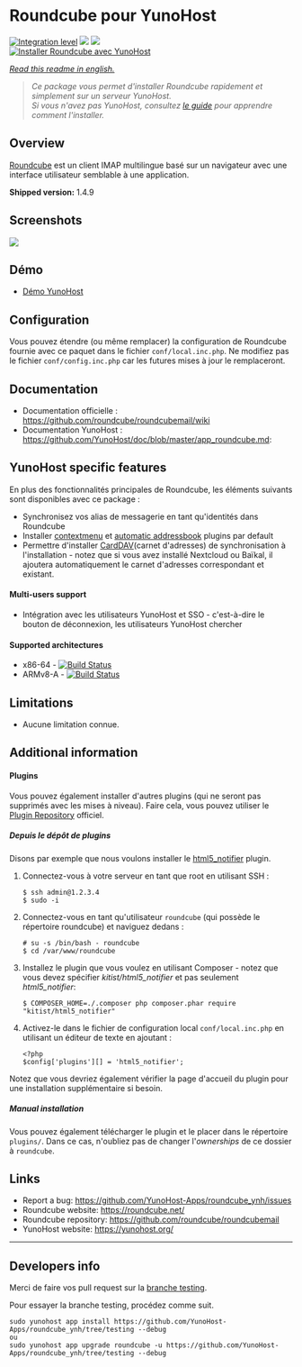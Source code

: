 # Roundcube pour YunoHost

[![Integration level](https://dash.yunohost.org/integration/roundcube.svg)](https://dash.yunohost.org/appci/app/roundcube) ![](https://ci-apps.yunohost.org/ci/badges/roundcube.status.svg) ![](https://ci-apps.yunohost.org/ci/badges/roundcube.maintain.svg)  
[![Installer Roundcube avec YunoHost](https://install-app.yunohost.org/install-with-yunohost.png)](https://install-app.yunohost.org/?app=roundcube)

*[Read this readme in english.](./README.md)* 

> *Ce package vous permet d'installer Roundcube rapidement et simplement sur un serveur YunoHost.  
Si vous n'avez pas YunoHost, consultez [le guide](https://yunohost.org/#/install) pour apprendre comment l'installer.*

## Overview
[Roundcube](https://roundcube.net/) est un client IMAP multilingue basé sur un navigateur avec une interface utilisateur semblable à une application.

**Shipped version:** 1.4.9

## Screenshots

![](https://roundcube.net/screens/skins/elastic/desktop/screens/mailbox_widescreen.png)

## Démo

* [Démo YunoHost](https://demo.yunohost.org/webmail/)

## Configuration

Vous pouvez étendre (ou même remplacer) la configuration de Roundcube fournie avec ce paquet dans le fichier `conf/local.inc.php`. Ne modifiez pas le fichier `conf/config.inc.php` car les futures mises à jour le remplaceront.

## Documentation

 * Documentation officielle : https://github.com/roundcube/roundcubemail/wiki
 * Documentation YunoHost : https://github.com/YunoHost/doc/blob/master/app_roundcube.md:

## YunoHost specific features

En plus des fonctionnalités principales de Roundcube, les éléments suivants sont disponibles avec ce package :

 * Synchronisez vos alias de messagerie en tant qu'identités dans Roundcube
 * Installer [contextmenu](https://plugins.roundcube.net/packages/johndoh/contextmenu)
   et [automatic addressbook](https://plugins.roundcube.net/packages/sblaisot/automatic_addressbook)
   plugins par default
 * Permettre d'installer [CardDAV](https://plugins.roundcube.net/packages/roundcube/carddav)(carnet d'adresses) de synchronisation à l'installation - notez que si vous avez installé Nextcloud ou Baïkal, il ajoutera automatiquement le carnet d'adresses correspondant et existant.

#### Multi-users support
* Intégration avec les utilisateurs YunoHost et SSO - c'est-à-dire le bouton de déconnexion, les utilisateurs YunoHost chercher

#### Supported architectures

* x86-64 - [![Build Status](https://ci-apps.yunohost.org/ci/logs/roundcube%20%28Apps%29.svg)](https://ci-apps.yunohost.org/ci/apps/roundcube/)
* ARMv8-A - [![Build Status](https://ci-apps-arm.yunohost.org/ci/logs/roundcube%20%28Apps%29.svg)](https://ci-apps-arm.yunohost.org/ci/apps/roundcube/)

## Limitations

* Aucune limitation connue.

## Additional information

#### Plugins

Vous pouvez également installer d'autres plugins (qui ne seront pas supprimés avec les mises à niveau). Faire cela,
vous pouvez utiliser le [Plugin Repository](https://plugins.roundcube.net/) officiel.

##### Depuis le dépôt de plugins

Disons par exemple que nous voulons installer le [html5_notifier](https://plugins.roundcube.net/packages/kitist/html5_notifier) plugin.

1. Connectez-vous à votre serveur en tant que root en utilisant SSH :
   ```
   $ ssh admin@1.2.3.4
   $ sudo -i
   ```

2. Connectez-vous en tant qu'utilisateur `roundcube` (qui possède le répertoire roundcube) et naviguez dedans :
   ```
   # su -s /bin/bash - roundcube
   $ cd /var/www/roundcube
   ```

3. Installez le plugin que vous voulez en utilisant Composer - notez que vous devez spécifier
   *kitist/html5_notifier* et pas seulement *html5_notifier*:
   ```
   $ COMPOSER_HOME=./.composer php composer.phar require "kitist/html5_notifier"
   ```

4. Activez-le dans le fichier de configuration local `conf/local.inc.php` en utilisant un éditeur de texte en ajoutant :
   ```
   <?php
   $config['plugins'][] = 'html5_notifier';
   ```

Notez que vous devriez également vérifier la page d'accueil du plugin pour une installation supplémentaire si besoin.

##### Manual installation

Vous pouvez également télécharger le plugin et le placer dans le répertoire `plugins/`. Dans ce cas, n'oubliez pas de changer l'*ownerships* de ce dossier à `roundcube`.

## Links

 * Report a bug: https://github.com/YunoHost-Apps/roundcube_ynh/issues
 * Roundcube website: https://roundcube.net/
 * Roundcube repository: https://github.com/roundcube/roundcubemail
 * YunoHost website: https://yunohost.org/

---

## Developers info

Merci de faire vos pull request sur la [branche testing](https://github.com/YunoHost-Apps/roundcube_ynh/tree/testing).

Pour essayer la branche testing, procédez comme suit.
```
sudo yunohost app install https://github.com/YunoHost-Apps/roundcube_ynh/tree/testing --debug
ou
sudo yunohost app upgrade roundcube -u https://github.com/YunoHost-Apps/roundcube_ynh/tree/testing --debug
```
